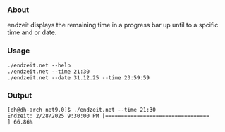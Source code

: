 ### About

endzeit displays the remaining time in a progress bar up until to a spcific time and or date.

### Usage

```
./endzeit.net --help
./endzeit.net --time 21:30
./endzeit.net --date 31.12.25 --time 23:59:59
```

### Output

```
[dh@dh-arch net9.0]$ ./endzeit.net --time 21:30
Endzeit: 2/28/2025 9:30:00 PM [=================================                 ] 66.86%
```